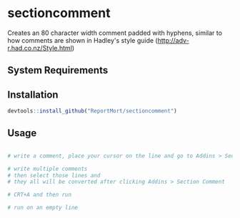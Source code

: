 # sectioncomment

Creates an 80 character width comment padded with hyphens, similar to how 
comments are shown in Hadley's style guide (http://adv-r.had.co.nz/Style.html)

## System Requirements

## Installation

```r
devtools::install_github("ReportMort/sectioncomment")
```

## Usage 

```r

# write a comment, place your cursor on the line and go to Addins > Section Comment

# write multiple comments
# then select those lines and 
# they all will be converted after clicking Addins > Section Comment

# CRT+A and then run

# run on an empty line
